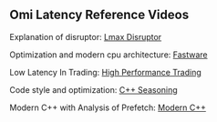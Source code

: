 ## Omi Latency Reference Videos

Explanation of disruptor: [Lmax Disruptor](https://www.youtube.com/watch?v=DCdGlxBbKU4) 

Optimization and modern cpu architecture: [Fastware](https://www.youtube.com/watch?v=AxnotgLql0k) 

Low Latency In Trading: [High Performance Trading](https://www.youtube.com/watch?v=NH1Tta7purM)

Code style and optimization: [C++ Seasoning](https://channel9.msdn.com/Events/GoingNative/2013/Cpp-Seasoning)

Modern C++ with Analysis of Prefetch: [Modern C++](https://channel9.msdn.com/Events/Build/2014/2-661)
